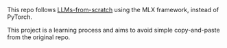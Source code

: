 This repo follows [LLMs-from-scratch](https://github.com/rasbt/LLMs-from-scratch/) using the MLX framework, instead of PyTorch.

This project is a learning process and aims to avoid simple copy-and-paste from the original repo.
